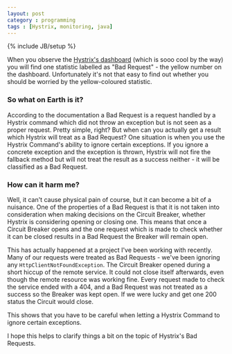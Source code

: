 ```yaml
---
layout: post
category : programming
tags : [Hystrix, monitoring, java]
---
```

{% include JB/setup %}

When you observe the [Hystrix's dashboard](https://github.com/Netflix/Hystrix/tree/master/hystrix-dashboard) (which is sooo cool by the way) you will find one statistic labelled as "Bad Request" - the yellow number on the dashboard. Unfortunately it's not that easy to find out whether you should be worried by the yellow-coloured statistic. 

### So what on Earth is it?

According to the documentation a Bad Request is a request handled by a Hystrix command which did not throw an exception but is not seen as a proper request. Pretty simple, right? But when can you actually get a result which Hystrix will treat as a Bad Request? One situation is when you use the Hystrix Command's ability to ignore certain exceptions. If you ignore a concrete exception and the exception is thrown, Hystrix will not fire the fallback method but will not treat the result as a success neither - it will be classified as a Bad Request.

### How can it harm me?

Well, it can't cause physical pain of course, but it can become a bit of a nuisance. One of the properties of a Bad Request is that it is not taken into consideration when making decisions on the Circuit Breaker, whether Hystrix is considering opening or closing one. This means that once a Circuit Breaker opens and the one request which is made to check whether it can be closed results in a Bad Request the Breaker will remain open.

This has actually happened at a project I've been working with recently. Many of our requests were treated as Bad Requests - we've been ignoring any `HttpClientNotFoundException`. The Circuit Breaker opened during a short hiccup of the remote service. It could not close itself afterwards, even though the remote resource was working fine. Every request made to check the service ended with a 404, and a Bad Request was not treated as a success so the Breaker was kept open. If we were lucky and get one 200 status the Circuit would close.

This shows that you have to be careful when letting a Hystrix Command to ignore certain exceptions.

I hope this helps to clarify things a bit on the topic of Hystrix's Bad Requests.
